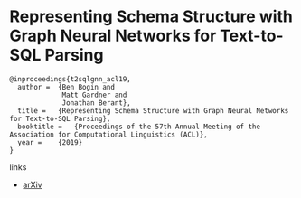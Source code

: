 # Representing Schema Structure with Graph Neural Networks for Text-to-SQL Parsing

```
@inproceedings{t2sqlgnn_acl19,
  author = 	{Ben Bogin and
             Matt Gardner and
             Jonathan Berant},
  title = 	{Representing Schema Structure with Graph Neural Networks for Text-to-SQL Parsing},
  booktitle = 	{Proceedings of the 57th Annual Meeting of the Association for Computational Linguistics (ACL)},
  year = 	{2019}
}
```

links
- [arXiv](https://arxiv.org/abs/1905.06241)
